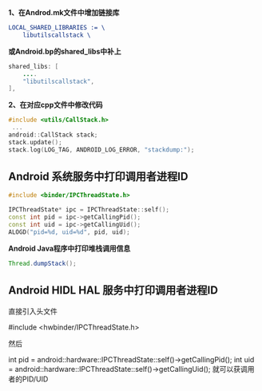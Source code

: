 **1、在Androd.mk文件中增加链接库**

```cmake
LOCAL_SHARED_LIBRARIES := \
	libutilscallstack \
```

 **或Android.bp的shared_libs中补上**

```java
shared_libs: [
    ....
    "libutilscallstack",
],
```

**2、在对应cpp文件中修改代码**

```cpp
#include <utils/CallStack.h>
 ...
android::CallStack stack;  
stack.update();
stack.log(LOG_TAG, ANDROID_LOG_ERROR, "stackdump:"); 
```

##  

## Android 系统服务中打印调用者进程ID

```cpp
#include <binder/IPCThreadState.h>

IPCThreadState* ipc = IPCThreadState::self();
const int pid = ipc->getCallingPid();
const int uid = ipc->getCallingUid();
ALOGD("pid=%d, uid=%d", pid, uid);
```

 

**Android Java程序中打印堆栈调用信息**

```java
Thread.dumpStack();
```

 

## Android HIDL HAL 服务中打印调用者进程ID

直接引入头文件

\#include <hwbinder/IPCThreadState.h>

 

然后

int pid = android::hardware::IPCThreadState::self()->getCallingPid();
int uid = android::hardware::IPCThreadState::self()->getCallingUid();
就可以获调用者的PID/UID
